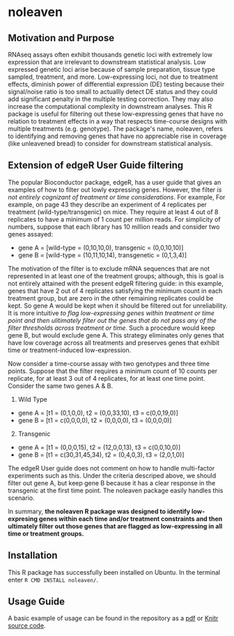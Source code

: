 noleaven
========

## Motivation and Purpose
RNAseq assays often exhibit thousands genetic loci with extremely low expression that are irrelevant to downstream statistical analysis. Low expressed genetic loci arise because of sample preparation, tissue type sampled, treatment, and more. Low-expressing loci, not due to treatment effects, diminish power of differential expression (DE) testing because their signal/noise ratio is too small to actuallly detect DE status and they could add significant penalty in the multiple testing correction. They may also increase the computational complexity in downstream analyses. This R package is useful for filtering out these low-expressing genes that have no relation to treatment effects in a way that respects time-course designs with multiple treatments (e.g. genotype). The package's name, noleaven, refers to identifying and removing genes that have no appreciable rise in coverage (like unleavened bread) to consider for downstream statistical analysis.  

## Extension of edgeR User Guide filtering

The popular Bioconductor package, edgeR, has a user guide that gives an examples of how to filter out lowly expressing genes. However, the filter _is not entirely cognizant of treatment or time considerations_. For example, For example, on page 43 they describe an experiment of 4 replicates per treatment (wild-type/transgenic) on mice. They require at least 4 out of 8 replicates to have a minimum of 1 count per million reads. For simplicity of numbers, suppose that each library has 10 million reads and consider two genes assayed: 

* gene A = [wild-type = (0,10,10,0), transgenic = (0,0,10,10)]
* gene B = [wild-type = (10,11,10,14), transgenetic = (0,1,3,4)]

The motivation of the filter is to exclude mRNA sequences that are not represented in at least one of the treatment groups; although, this is goal is not entirely attained with the present edgeR filtering guide: in this example, genes that have 2 out of 4 replicates satisfying the minimum count in each treatment group, but are zero in the other remaining replicates could be kept.  So gene A would be kept when it should be filtered out for unreliability. It is more intuitive _to flag low-expressing genes within treatment or time point and then ulitimately filter out the genes that do not pass any of the filter thresholds across treatment or time_. Such a procedure would keep gene B, but would exclude gene A.  This strategy eliminates only genes that have low coverage across all treatments and preserves genes that exhibit time or treatment-induced low-expression. 

Now consider a time-course assay with two genotypes and three time points. Suppose that the filter requires
a minimum count of 10 counts per replicate, for at least 3 out of 4 replicates, for at least one time point. Consider the same two genes A & B. 

1. Wild Type
  * gene A = [t1 = (0,1,0,0), t2 = (0,0,33,10), t3 = c(0,0,19,0)]
  * gene B = [t1 = c(0,0,0,0), t2 = (0,0,0,0), t3 = (0,0,0,0)]
2. Transgenic 
  * gene A = [t1 = (0,0,0,15), t2 = (12,0,0,13), t3 = c(0,0,10,0)]
  * gene B = [t1 = c(30,31,45,34), t2 = (0,4,0,3), t3 = (2,0,1,0)]


The edgeR User guide does not comment on how to handle multi-factor experiments such as this. Under the criteria descriped above, we should filter out gene A, but keep gene B because it has a clear response in the transgenic at the first time point. The noleaven package easily handles this scenario.  

In summary, __the noleaven R package was designed to identify low-expresing genes within each time and/or treatment constraints and then ultimately filter out those genes that are flagged as low-expressing in all time or treatment groups.__

## Installation
This R package has successfully been installed on Ubuntu. In the terminal enter `R CMD INSTALL noleaven/`.

## Usage Guide
A basic example of usage can be found in the repository as a [pdf](https://github.com/topherconley/noleaven/blob/master/inst/doc/filter-rnaseq-timecourse-simulation.pdf) or [Knitr source code](https://github.com/topherconley/noleaven/blob/master/inst/doc/filter-rnaseq-timecourse-simulation.Rnw).
